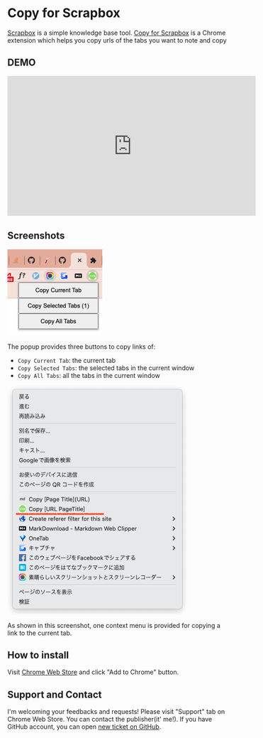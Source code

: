 # Copy for Scrapbox

[Scrapbox](https://scrapbox.io) is a simple knowledge base tool.
[Copy for Scrapbox](https://chrome.google.com/webstore/detail/copy-for-scrapbox/kalhokahkhkmbkiliieonfdmdeajlnog) is a Chrome extension which helps you copy urls of the tabs you want to note and copy

## DEMO

<iframe width="560" height="315" src="https://www.youtube.com/embed/prKgvy8d9-c" title="YouTube video player" frameborder="0" allow="accelerometer; autoplay; clipboard-write; encrypted-media; gyroscope; picture-in-picture; web-share" allowfullscreen></iframe>

## Screenshots

![Popup](./screenshot_popup.png)

The popup provides three buttons to copy links of:

- `Copy Current Tab`: the current tab
- `Copy Selected Tabs`: the selected tabs in the current window
- `Copy All Tabs`: all the tabs in the current window

![Context Menu](./screenshot_contextmenu.png)

As shown in this screenshot, one context menu is provided for copying a link to the current tab.

## How to install

Visit [Chrome Web Store](https://chrome.google.com/webstore/detail/copy-for-scrapbox/kalhokahkhkmbkiliieonfdmdeajlnog) and click "Add to Chrome" button.

## Support and Contact

I'm welcoming your feedbacks and requests!
Please visit "Support" tab on Chrome Web Store. You can contact the publisher(it' me!).
If you have GitHub account, you can open [new ticket on GitHub](https://github.com/satoryu/copy-for-scrapbox/issues/new).
